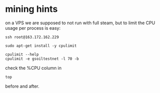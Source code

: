 # mining hints
on a VPS we are supposed to not run with full steam, but to limit the CPU usage per process is easy:
```
ssh root@163.172.162.229

sudo apt-get install -y cpulimit

cpulimit --help
cpulimit -e gsoiltestnet -l 70 -b
```

check the %CPU column in
```
top
```
before and after.



